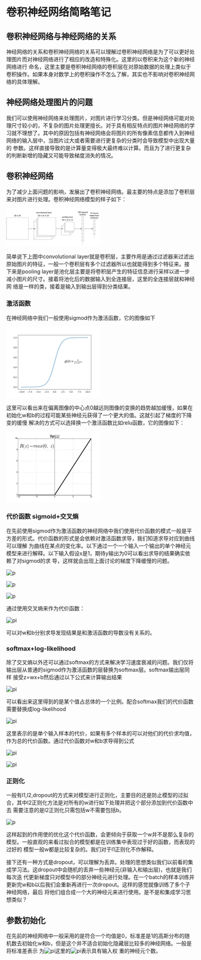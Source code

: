# 卷积神经网络简略笔记

## 卷积神经网络与神经网络的关系
神经网络的关系和卷积神经网络的关系可以理解过卷积神经网络是为了可以更好处理图片而对神经网络进行了相应的改造和特殊化。这里的以卷积来为这个新的神经网络进行
命名，这里主要是卷积神经网络的卷积层在对原始数据的处理上类似于卷积操作。如果本身对数学上的卷积操作不怎么了解，其实也不影响对卷积神经网络的具体理解。

## 神经网络处理图片的问题
我们可以使用神经网络来处理图片，对图片进行学习分类。但是神经网络可能对处理尺寸较小的，不复杂的图片处理更擅长。对于具有相反特点的图片神经网络的学
习就不理想了。其中的原因包括有神经网络会将图片的所有像素信息都传入到神经网络的输入层中，当图片过大或者需要进行更复杂的分类时会导致模型中出现大量的
参数。这样直接导致的是计算量变得极大最终难以计算。而且为了进行更复杂的判断新增的隐藏又可能导致梯度消失的情况。

## 卷积神经网络
为了减少上面问题的影响，发展出了卷积神经网络。最主要的特点是添加了卷积层来对图片进行处理。卷积神经网络模型的样子如下：

<img src="https://github.com/MemoryCrash/MachineLearningPractice/blob/master/image/simple_conv.png" width=50% height=50%/>

简单说下上图中convolutional layer就是卷积层，主要作用是通过过滤器来过滤出原始图片的特征，一般一个卷积层有多个过滤器所以也就能得到多个特征来。接
下来是pooling layer是池化层主要是将卷积层产生的特征信息进行采样以进一步减小图片的尺寸。接着将池化后的数据输入到全连接层，这里的全连接层就和神经网
络是一样的类，接着是输入到输出层得到分类结果。

### 激活函数
在神经网络中我们一般使用sigmod作为激活函数，它的图像如下

<img src="https://github.com/MemoryCrash/MachineLearningPractice/blob/master/image/sigmoid.png" width=50% height=50%/>

这里可以看出来在偏离图像的中心点0越远则图像的变换的趋势越加缓慢，如果在初始化w和b的过程可能某些神经元获得了一个更大的值。这就引起了梯度的下降变的缓慢
解决的方式可以选择换一个激活函数比如relu函数，它的图像如下：

<img src="https://github.com/MemoryCrash/MachineLearningPractice/blob/master/image/relu.png" width=50% height=50%>

### 代价函数 sigmoid+交叉熵
在先前使用sigmod作为激活函数的神经网络中我们使用代价函数的模式一般是平方差的形式。代价函数的形式是会依赖对激活函数求导，我们知道求导对应到曲线可以理解
为曲线在某点的变化率。以下通过一个一个输入一个输出的单个神经元模型来进行解释。以下输入假设x是1，期待y输出为0可以看出求导的结果确实依赖了对sigmod的求
导，这样就会出现上面讨论的梯度下降缓慢的问题。

![p](http://latex.codecogs.com/png.latex?C=\frac{(y-a)^{2}}{2})

![p](http://latex.codecogs.com/png.latex?\frac{\partial&space;C}{\partial&space;w}=(a-y){\sigma&space;}'(z)x=a{\sigma&space;}'(z))

![p](http://latex.codecogs.com/png.latex?\frac{\partial&space;C}{\partial&space;b}=(a-y){\sigma&space;}'(z)=a{\sigma&space;}'(z))

通过使用交叉熵来作为代价函数：

![pi](http://latex.codecogs.com/png.latex?C=-\frac{1}{n}\sum_{x}[ylna&plus;(1-y)ln(1-a)])

可以对w和b分别求导发现结果是和激活函数的导数没有关系的。

### softmax+log-likelihood
除了交叉熵以外还可以通过softmax的方式来解决学习速度衰减的问题。我们仅将输出层从普通的sigmod作为激活函数的层替换为softmax层。softmax输出层同样
接受z=wx+b然后通过以下公式来计算输出结果

![pi](http://latex.codecogs.com/png.latex?a_{j}^{L}=\frac{e^{z_{j}^{L}}}{\sum_{k}e^{z_{k}^{L}}})

可以看出来这里得到的是某个值占总体的一个比例。配合softmax我们的代价函数需要替换成log-likelihood

![pi](http://latex.codecogs.com/png.latex?C\equiv&space;-lna_{y}^{L})

这里表示的是单个输入样本的代价，如果有多个样本的可以对他们的代价求均值，作为总的代价函数。通过代价函数对w和b求导得到公式

![pi](http://latex.codecogs.com/png.latex?\frac{\partial&space;C}{\partial&space;b_{j}^{L}}=a_{j}^{L}-y_{j})

![pi](http://latex.codecogs.com/png.latex?\frac{\partial&space;C}{\partial&space;w_{jk}^{L}}=a_{k}^{L-1}(a_{k}^{L}-y_{j}))

### 正则化

一般有l1,l2,dropout的方式来对模型进行正则化，主要目的还是防止模型的过拟合，其中l2正则化方法是对所有的w进行如下处理并把这个部分添加到代价函数中去
需要注意的是l2正则化只需包括w不需要包括b。

![p](http://latex.codecogs.com/png.latex?C=-\frac{1}{n}\sum_{xj}[y_{j}lna_{j}^{L}&plus;(1-y_{j})ln(1-a_{j}^{L})]&plus;\frac{\lambda&space;}{2n}\sum_{w}w^{2})

这样起到的作用使的优化这个代价函数，会更倾向于获取一个w并不是那么复杂的模型。一般直观的来看过拟合的模型都是在训练集中表现过于好的函数，而表现的过好的
模型一般w都是比较复杂的。我们对于l1正则化不作解释。

接下还有一种方式是dropout，可以理解为丢弃。处理的思想类似我们以前看的集成学习法。这dropout中会随机的丢弃一些神经元(非输入和输出层)，也就是我们每次迭
代更新梯度只对模型中的部分神经元进行处理。在一个batch的样本训练并更新完w和b以后我们会重新再进行一次dropout。这样的感觉就像训练了多个子神经网络，最后
将他们组合成一个大的神经元来进行使用。是不是和集成学习思想类似？

## 参数初始化
在先前的神经网络中一般采用的是符合一个均值是0，标准差是1的高斯分布的随机数去初始化w和b，但是这个并不适合初始化隐藏层比较多的神经网络。一般是将标准差表示
为![pi](http://latex.codecogs.com/png.latex?1/\sqrt{n_{in}})这里的![pi](http://latex.codecogs.com/png.latex?n_{in})表示具有输入权
重的神经元个数。



